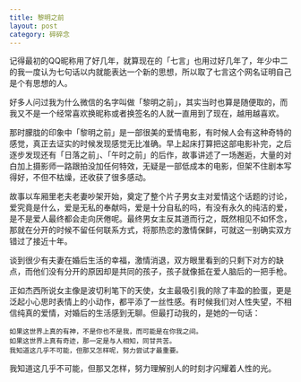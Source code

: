 ```yaml
---
title: 黎明之前
layout: post
category: 碎碎念
---
```


记得最初的QQ昵称用了好几年，就算现在的「七言」也用过好几年了，年少中二的我一度认为七句话以内就能表达一个新的思想，所以取了七言这个网名证明自己是个有思想的人。

好多人问过我为什么微信的名字叫做「黎明之前」，其实当时也算是随便取的，而我又不是一个经常喜欢换昵称或者换签名的人就一直用到了现在，越用越喜欢。

那时朦胧的印象中「黎明之前」是一部很美的爱情电影，有时候人会有这种奇特的感觉，真正去证实的时候发现感觉无比准确。早上起床打算把这部电影补完，之后逐步发现还有「日落之前」、「午时之前」的后作，故事讲述了一场邂逅，大量的对白加上摄影师一路跟拍没加任何特效，无疑是一部低成本的电影，但架不住剧本写得好，不但不枯燥，还收获了很多感动。

故事以车厢里老夫老妻吵架开始，奠定了整个片子男女主对爱情这个话题的讨论，爱究竟是什么，爱是无私的奉献吗，爱是十分自私的吗，有没有永久的纯洁的爱，是不是爱人最终都会走向厌倦呢。最终男女主反其道而行之，既然相见不如怀念，那就在分开的时候不留任何联系方式，将那热恋的激情保鲜，可就这一别确实双方错过了接近十年。

谈到很少有夫妻在婚后生活的幸福，激情消退，双方眼里看到的只剩下对方的缺点，而他们没有分开的原因却是共同的孩子，孩子就像抵在爱人脑后的一把手枪。

正如杰西所说女主像是波切利笔下的天使，女主最吸引我的除了丰盈的脸蛋，更是泛起小心思时表情上的小动作，都平添了一丝性感。有时候我们对人性失望，不相信纯真的爱情，对婚后的生活感到无聊。但最打动我的，是她的一句话：
	
	如果这世界上真的有神，不是你也不是我，而可能是在你我之间。
	如果这世界上真有奇迹，那一定是与人相知，同甘共苦。
	我知道这几乎不可能，但那又怎样呢，努力尝试才最重要。
	
我知道这几乎不可能，但那又怎样，努力理解别人的时刻才闪耀着人性的光。

